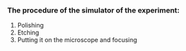 ### The procedure of the simulator of the experiment:<br>
1.	Polishing<br>
2.	Etching<br>
3.	Putting it on the microscope and focusing 
